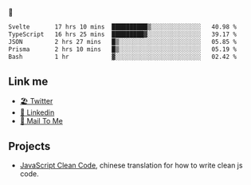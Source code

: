 🤔


<!--START_SECTION:waka-->

```txt
Svelte       17 hrs 10 mins  ██████████▒░░░░░░░░░░░░░░   40.98 %
TypeScript   16 hrs 25 mins  █████████▓░░░░░░░░░░░░░░░   39.17 %
JSON         2 hrs 27 mins   █▒░░░░░░░░░░░░░░░░░░░░░░░   05.85 %
Prisma       2 hrs 10 mins   █▒░░░░░░░░░░░░░░░░░░░░░░░   05.19 %
Bash         1 hr            ▓░░░░░░░░░░░░░░░░░░░░░░░░   02.42 %
```

<!--END_SECTION:waka-->

## Link me

- [🏖️ Twitter](https://twitter.com/yuetong3yu)
- [🧳 Linkedin](https://www.linkedin.com/in/yuetong3yu)
- [📧 Mail To Me](mailto:yuetong3yu@gmail.com)


## Projects 

- [JavaScript Clean Code](https://js-clean-code-cn.vercel.app/), chinese translation for how to write clean js code.
